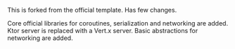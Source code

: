 This is forked from the official template. 
Has few changes. 

Core official libraries for coroutines, serialization and networking are added.
Ktor server is replaced with a Vert.x server.
Basic abstractions for networking are added.

